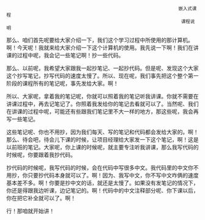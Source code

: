                                                                    嵌入式课程
                                                                    课程说明
那么、咱们首先呢要给大家介绍一下，我们这个学习过程中所使用的那计算机。啊！今天呢！我就来给大家介绍一下这个计算机的使用。我先说一下啊！我们在讲课的过程中呢，我会记一些笔记啊！抄一些代码。

那么、以前呢，我希望大家跟我一起抄笔记、一起抄代码。但是呢、发现这个大家这个抄写笔记，抄写代码的速度太慢了。所以、现在呢，我们事先把这个整个第一阶段的课程所有的笔记呢，事先发给大家。啊！

所以、大家呢，拿着我的笔记呢，你就可以照着我的笔记听我讲课。你就不需要在讲课过程中，再去记笔记了。你照着我发给你的笔记去看就可以了。当然呢、我们在讲课的过程中呢，可能还有些跟我们笔记里不大一样的地方，那这些呢，我会再写一些笔记。

这些笔记呢、你也不用抄，因为我们每天、写的笔记和代码都会发给大家的。啊！那么、待会吧，待会儿下课的时候，让项目经理给大家发一下这个笔记，啊！这是以前班的笔记。大家呢，你上课的时候呢，就主要专注听我讲课，那么我写代码的时候呢，你要跟着我抄代码。

抄代码的时候呢，我写代码的时候，会在代码中写很多中文。我代码里的中文你不用抄，你只要抄代码本身就可以了。啊！因为、我写中文，你不写中文咋俩的速度基本差不多。啊！你要是抄中文的话，就还是太慢了。如果没有发笔记的情况下，你还是得跟我边听课，边记笔记的。啊！代码中的中文注释部分呢、你下课以后，你在把它补全就可以了。啊！

行！那咱就开始讲！
